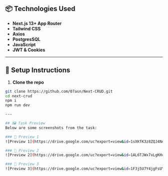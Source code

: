 ## 📦 Technologies Used

- **Next.js 13+ App Router**
- **Tailwind CSS**
- **Axios**
- **PostgresSQL**
- **JavaScript**
- **JWT & Cookies**

---

## 🔧 Setup Instructions

1. **Clone the repo**
```bash
git clone https://github.com/07asn/Next-CRUD.git
cd next-crud
npm i
npm run dev

---

## 🖼️ Task Preview  
Below are some screenshots from the task:

### 📸 Preview 1  
![Preview 1](https://drive.google.com/uc?export=view&id=1sXKfK3z8ZQJ4NoyE4OqRItummDJ7apml)

### 📸 Preview 2  
![Preview 2](https://drive.google.com/uc?export=view&id=1AL6TJWx7xLgKHcGxhqupSumseDvlFup5)

### 📸 Preview 3  
![Preview 3](https://drive.google.com/uc?export=view&id=1F3j5U7Y4jgFsUYB-hRSQ1coSprf3je3_)


